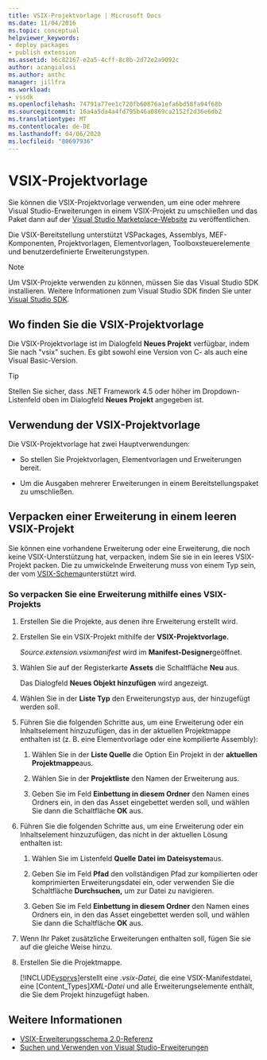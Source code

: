 ```yaml
---
title: VSIX-Projektvorlage | Microsoft Docs
ms.date: 11/04/2016
ms.topic: conceptual
helpviewer_keywords:
- deploy packages
- publish extension
ms.assetid: b6c82167-e2a5-4cff-8c8b-2d72e2a9092c
author: acangialosi
ms.author: anthc
manager: jillfra
ms.workload:
- vssdk
ms.openlocfilehash: 74791a77ee1c720fb60876a1efa6bd58fa94f68b
ms.sourcegitcommit: 16a4a5da4a4fd795b46a0869ca2152f2d36e6db2
ms.translationtype: MT
ms.contentlocale: de-DE
ms.lasthandoff: 04/06/2020
ms.locfileid: "80697936"
---
```

# <a name="vsix-project-template"></a>VSIX-Projektvorlage

Sie können die VSIX-Projektvorlage verwenden, um eine oder mehrere Visual Studio-Erweiterungen in einem VSIX-Projekt zu umschließen und das Paket dann auf der [Visual Studio Marketplace-Website](https://marketplace.visualstudio.com/) zu veröffentlichen.

 Die VSIX-Bereitstellung unterstützt VSPackages, Assemblys, MEF-Komponenten, Projektvorlagen, Elementvorlagen, Toolboxsteuerelemente und benutzerdefinierte Erweiterungstypen.

> [!NOTE]
> Um VSIX-Projekte verwenden zu können, müssen Sie das Visual Studio SDK installieren. Weitere Informationen zum Visual Studio SDK finden Sie unter [Visual Studio SDK](../extensibility/visual-studio-sdk.md).

## <a name="where-to-find-the-vsix-project-template"></a>Wo finden Sie die VSIX-Projektvorlage

Die VSIX-Projektvorlage ist im Dialogfeld **Neues Projekt** verfügbar, indem Sie nach "vsix" suchen.  Es gibt sowohl eine Version von C- als auch eine Visual Basic-Version.

> [!TIP]
> Stellen Sie sicher, dass .NET Framework 4.5 oder höher im Dropdown-Listenfeld oben im Dialogfeld **Neues Projekt** angegeben ist.

## <a name="uses-of-the-vsix-project-template"></a>Verwendung der VSIX-Projektvorlage

Die VSIX-Projektvorlage hat zwei Hauptverwendungen:

- So stellen Sie Projektvorlagen, Elementvorlagen und Erweiterungen bereit.

- Um die Ausgaben mehrerer Erweiterungen in einem Bereitstellungspaket zu umschließen.

## <a name="packaging-an-extension-in-an-empty-vsix-project"></a>Verpacken einer Erweiterung in einem leeren VSIX-Projekt

Sie können eine vorhandene Erweiterung oder eine Erweiterung, die noch keine VSIX-Unterstützung hat, verpacken, indem Sie sie in ein leeres VSIX-Projekt packen. Die zu umwickelnde Erweiterung muss von einem Typ sein, der vom [VSIX-Schema](../extensibility/vsix-extension-schema-2-0-reference.md)unterstützt wird.

### <a name="to-package-an-extension-by-using-a-vsix-project"></a>So verpacken Sie eine Erweiterung mithilfe eines VSIX-Projekts

1. Erstellen Sie die Projekte, aus denen ihre Erweiterung erstellt wird.

2. Erstellen Sie ein VSIX-Projekt mithilfe der **VSIX-Projektvorlage.**

    *Source.extension.vsixmanifest* wird im **Manifest-Designer**geöffnet.

3. Wählen Sie auf der Registerkarte **Assets** die Schaltfläche **Neu** aus.

    Das Dialogfeld **Neues Objekt hinzufügen** wird angezeigt.

4. Wählen Sie in der **Liste Typ** den Erweiterungstyp aus, der hinzugefügt werden soll.

5. Führen Sie die folgenden Schritte aus, um eine Erweiterung oder ein Inhaltselement hinzuzufügen, das in der aktuellen Projektmappe enthalten ist (z. B. eine Elementvorlage oder eine kompilierte Assembly):

   1. Wählen Sie in der **Liste Quelle** die Option Ein Projekt in der **aktuellen Projektmappe**aus.

   2. Wählen Sie in der **Projektliste** den Namen der Erweiterung aus.

   3. Geben Sie im Feld **Einbettung in diesem Ordner** den Namen eines Ordners ein, in den das Asset eingebettet werden soll, und wählen Sie dann die Schaltfläche **OK** aus.

6. Führen Sie die folgenden Schritte aus, um eine Erweiterung oder ein Inhaltselement hinzuzufügen, das nicht in der aktuellen Lösung enthalten ist:

   1. Wählen Sie im Listenfeld **Quelle** **Datei im Dateisystem**aus.

   2. Geben Sie im Feld **Pfad** den vollständigen Pfad zur kompilierten oder komprimierten Erweiterungsdatei ein, oder verwenden Sie die Schaltfläche **Durchsuchen,** um zur Datei zu navigieren.

   3. Geben Sie im Feld **Einbettung in diesem Ordner** den Namen eines Ordners ein, in den das Asset eingebettet werden soll, und wählen Sie dann die Schaltfläche **OK** aus.

7. Wenn Ihr Paket zusätzliche Erweiterungen enthalten soll, fügen Sie sie auf die gleiche Weise hinzu.

8. Erstellen Sie die Projektmappe.

    [!INCLUDE[vsprvs](../code-quality/includes/vsprvs_md.md)]erstellt eine *.vsix-Datei,* die eine VSIX-Manifestdatei, eine [Content_Types]*XML-Datei* und alle Erweiterungselemente enthält, die Sie dem Projekt hinzugefügt haben.

## <a name="see-also"></a>Weitere Informationen

- [VSIX-Erweiterungsschema 2.0-Referenz](../extensibility/vsix-extension-schema-2-0-reference.md)
- [Suchen und Verwenden von Visual Studio-Erweiterungen](../ide/finding-and-using-visual-studio-extensions.md)
